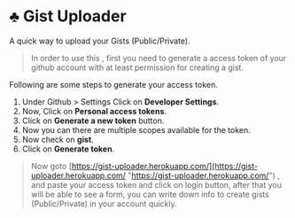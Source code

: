 # ♣️ Gist Uploader

A quick way to upload your Gists (Public/Private).

> In order to use this , first you need to generate a access token of your github account
> with at least permission for creating a gist.

Following are some steps to generate your access token.

1. Under Github > Settings Click on **Developer Settings**.
2. Now, Click on **Personal access tokens**.
3. Click on **Generate a new token** button.
4. Now you can there are multiple scopes available for the token.
5. Now check on **gist**.
6. Click on **Generate token**.

>Now goto [https://gist-uploader.herokuapp.com/](https://gist-uploader.herokuapp.com/ "https://gist-uploader.herokuapp.com/") , and paste your access token and click on login button, after that you will be able to see a form, you can write down info to create gists (Public/Private) in your account quickly.
